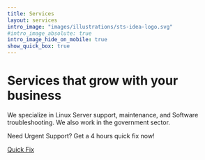```yaml
---
title: Services
layout: services
intro_image: "images/illustrations/sts-idea-logo.svg"
#intro_image_absolute: true
intro_image_hide_on_mobile: true
show_quick_box: true
---
```


# Services that grow with your business

We specialize in Linux Server support, maintenance, and Software troubleshooting. We also work in the government sector.

Need Urgent Support?
Get a 4 hours quick fix now!

<div class="row justify-content-center">
  <div class="col-auto">
    <a class="button button-primary" href="/quick-fix">Quick Fix</a>
  </div>
</div>

